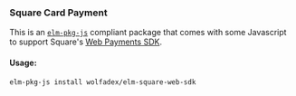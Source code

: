 ### Square Card Payment

This is an [`elm-pkg-js`](https://github.com/supermario/elm-pkg-js) compliant package that comes with some Javascript to support Square's [Web Payments SDK](https://developer.squareup.com/reference/sdks/web/payments).

#### Usage:

```
elm-pkg-js install wolfadex/elm-square-web-sdk
```
